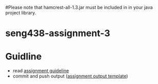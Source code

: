 #Please note that hamcrest-all-1.3.jar must be included in in your java project library.

# seng438-assignment-3

# Guidline
- read [assignment guideline](seng438-assignment-3.md) 
- commit and push output ([assignment output template](seng438-assignment-3--report-template.md))
